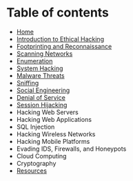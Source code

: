 # Table of contents

* [Home](README.md)
* [Introduction to Ethical Hacking](introduction-to-ethical-hacking.md)
* [Footprinting and Reconnaissance](footprinting-and-reconnaissance.md)
* [Scanning Networks](scanning-networks.md)
* [Enumeration](enumeration.md)
* [System Hacking](system-hacking.md)
* [Malware Threats](malware-threats.md)
* [Sniffing](sniffing.md)
* [Social Engineering](social-engineering.md)
* [Denial of Service](denial-of-service.md)
* [Session Hijacking](session-hijacking.md)
* Hacking Web Servers
* Hacking Web Applications
* SQL Injection
* Hacking Wireless Networks
* Hacking Mobile Platforms
* Evading IDS, Firewalls, and Honeypots
* Cloud Computing
* Cryptography
* [Resources](resources.md)

